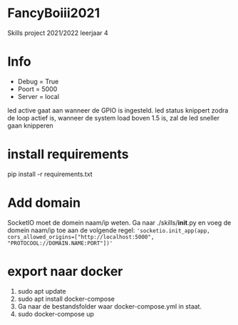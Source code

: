 # FancyBoiii2021
Skills project 2021/2022 leerjaar 4


# Info
* Debug = True
* Poort = 5000
* Server = local


led active gaat aan wanneer de GPIO is ingesteld.
led status knippert zodra de loop actief is, wanneer de system load boven 1.5 is, zal de led sneller gaan knipperen


# install requirements
pip install -r requirements.txt

# Add domain
SocketIO moet de domein naam/ip weten. Ga naar ./skills/__init__.py en voeg de domein naam/ip toe aan de volgende regel: ```'socketio.init_app(app, cors_allowed_origins=["http://localhost:5000", "PROTOCOOL://DOMAIN.NAME:PORT"])'```


# export naar docker
1. sudo apt update
2. sudo apt install docker-compose
2. Ga naar de bestandsfolder waar docker-compose.yml in staat.
3. sudo docker-compose up